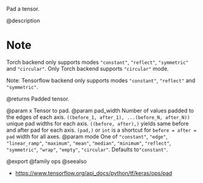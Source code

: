 Pad a tensor.

@description

# Note
Torch backend only supports modes `"constant"`, `"reflect"`,
    `"symmetric"` and `"circular"`.
    Only Torch backend supports `"circular"` mode.

Note:
    Tensorflow backend only supports modes `"constant"`, `"reflect"`
    and `"symmetric"`.

@returns
    Padded tensor.

@param x Tensor to pad.
@param pad_width Number of values padded to the edges of each axis.
    `((before_1, after_1), ...(before_N, after_N))` unique pad
    widths for each axis.
    `((before, after),)` yields same before and after pad for
    each axis.
    `(pad,)` or `int` is a shortcut for `before = after = pad`
    width for all axes.
@param mode One of `"constant"`, `"edge"`, `"linear_ramp"`,
    `"maximum"`, `"mean"`, `"median"`, `"minimum"`,
    `"reflect"`, `"symmetric"`, `"wrap"`, `"empty"`,
    `"circular"`. Defaults to`"constant"`.

@export
@family ops
@seealso
+ <https://www.tensorflow.org/api_docs/python/tf/keras/ops/pad>
